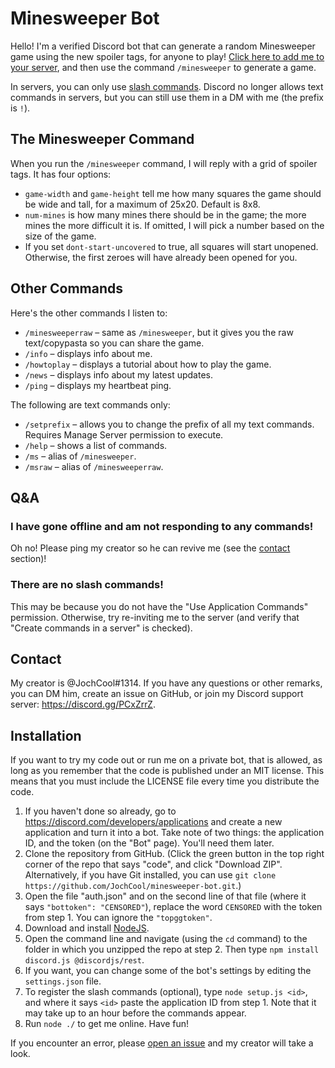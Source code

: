 # Minesweeper Bot
Hello! I'm a verified Discord bot that can generate a random Minesweeper game using the new spoiler tags, for anyone to play! [Click here to add me to your server](https://discord.com/api/oauth2/authorize?client_id=540917634695168010&scope=applications.commands%20bot), and then use the command `/minesweeper` to generate a game.

In servers, you can only use [slash commands](https://support.discord.com/hc/en-us/articles/1500000368501-Slash-Commands-FAQ). Discord no longer allows text commands in servers, but you can still use them in a DM with me (the prefix is `!`).

## The Minesweeper Command
When you run the `/minesweeper` command, I will reply with a grid of spoiler tags. It has four options:
* `game-width` and `game-height` tell me how many squares the game should be wide and tall, for a maximum of 25x20. Default is 8x8.
* `num-mines` is how many mines there should be in the game; the more mines the more difficult it is. If omitted, I will pick a number based on the size of the game.
* If you set `dont-start-uncovered` to true, all squares will start unopened. Otherwise, the first zeroes will have already been opened for you.

## Other Commands
Here's the other commands I listen to:
* `/minesweeperraw`&nbsp;&ndash; same as `/minesweeper`, but it gives you the raw text/copypasta so you can share the game.
* `/info`&nbsp;&ndash; displays info about me.
* `/howtoplay`&nbsp;&ndash; displays a tutorial about how to play the game.
* `/news`&nbsp;&ndash; displays info about my latest updates.
* `/ping`&nbsp;&ndash; displays my heartbeat ping.

The following are text commands only:
* `/setprefix`&nbsp;&ndash; allows you to change the prefix of all my text commands. Requires Manage Server permission to execute.
* `/help`&nbsp;&ndash; shows a list of commands.
* `/ms`&nbsp;&ndash; alias of `/minesweeper`.
* `/msraw`&nbsp;&ndash; alias of `/minesweeperraw`.

## Q&A
### I have gone offline and am not responding to any commands!
Oh no! Please ping my creator so he can revive me (see the [contact](#Contact) section)!

### There are no slash commands!
This may be because you do not have the "Use Application Commands" permission. Otherwise, try re-inviting me to the server (and verify that "Create commands in a server" is checked).

## Contact
My creator is @JochCool#1314. If you have any questions or other remarks, you can DM him, create an issue on GitHub, or join my Discord support server: https://discord.gg/PCxZrrZ.

## Installation
If you want to try my code out or run me on a private bot, that is allowed, as long as you remember that the code is published under an MIT license. This means that you must include the LICENSE file every time you distribute the code.

1. If you haven't done so already, go to https://discord.com/developers/applications and create a new application and turn it into a bot. Take note of two things: the application ID, and the token (on the "Bot" page). You'll need them later.
2. Clone the repository from GitHub. (Click the green button in the top right corner of the repo that says "code", and click "Download ZIP". Alternatively, if you have Git installed, you can use `git clone https://github.com/JochCool/minesweeper-bot.git`.)
3. Open the file "auth.json" and on the second line of that file (where it says `"bottoken": "CENSORED"`), replace the word `CENSORED` with the token from step 1. You can ignore the `"topggtoken"`.
4. Download and install [NodeJS](https://nodejs.org).
5. Open the command line and navigate (using the `cd` command) to the folder in which you unzipped the repo at step 2. Then type `npm install discord.js @discordjs/rest`.
6. If you want, you can change some of the bot's settings by editing the `settings.json` file.
7. To register the slash commands (optional), type `node setup.js <id>`, and where it says `<id>` paste the application ID from step 1. Note that it may take up to an hour before the commands appear.
8. Run `node ./` to get me online. Have fun!

If you encounter an error, please [open an issue](https://github.com/JochCool/minesweeper-bot/issues) and my creator will take a look.
